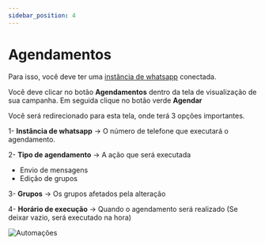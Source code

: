 ```yaml
---
sidebar_position: 4
---
```


# Agendamentos

Para isso, você deve ter uma [instância de whatsapp](/docs/whatsapp) conectada.

Você deve clicar no botão **Agendamentos** dentro da tela de visualização de sua campanha. Em seguida clique no botão verde **Agendar**

Você será redirecionado para esta tela, onde terá 3 opções importantes.

1- **Instância de whatsapp** -> O número de telefone que executará o agendamento.

2- **Tipo de agendamento** -> A ação que será executada
  - Envio de mensagens
  - Edição de grupos

3- **Grupos** -> Os grupos afetados pela alteração

4- **Horário de execução** -> Quando o agendamento será realizado (Se deixar vazio, será executado na hora)

![Automações](/img/docs/agendamento.png)